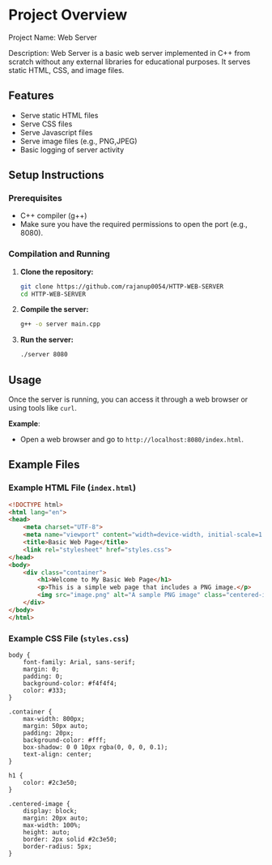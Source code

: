 # Project Overview
Project Name: Web Server

Description: Web Server is a basic web server implemented in C++ from scratch without any external libraries for educational purposes. It serves static HTML, CSS, and image files.

## Features

- Serve static HTML files
- Serve CSS files
- Serve Javascript files
- Serve image files (e.g., PNG,JPEG)
- Basic logging of server activity



## Setup Instructions

### Prerequisites

- C++ compiler (g++)
- Make sure you have the required permissions to open the port (e.g., 8080).

### Compilation and Running

1. **Clone the repository:**

    ```bash
    git clone https://github.com/rajanup0054/HTTP-WEB-SERVER
    cd HTTP-WEB-SERVER
    ```

2. **Compile the server:**

    ```bash
    g++ -o server main.cpp
    ```

3. **Run the server:**

    ```bash
    ./server 8080
    ```

## Usage

Once the server is running, you can access it through a web browser or using tools like `curl`.

**Example**:
- Open a web browser and go to `http://localhost:8080/index.html`.

## Example Files

### Example HTML File (`index.html`)

```html
<!DOCTYPE html>
<html lang="en">
<head>
    <meta charset="UTF-8">
    <meta name="viewport" content="width=device-width, initial-scale=1.0">
    <title>Basic Web Page</title>
    <link rel="stylesheet" href="styles.css">
</head>
<body>
    <div class="container">
        <h1>Welcome to My Basic Web Page</h1>
        <p>This is a simple web page that includes a PNG image.</p>
        <img src="image.png" alt="A sample PNG image" class="centered-image">
    </div>
</body>
</html>
```


### Example CSS File (`styles.css`)
```
body {
    font-family: Arial, sans-serif;
    margin: 0;
    padding: 0;
    background-color: #f4f4f4;
    color: #333;
}

.container {
    max-width: 800px;
    margin: 50px auto;
    padding: 20px;
    background-color: #fff;
    box-shadow: 0 0 10px rgba(0, 0, 0, 0.1);
    text-align: center;
}

h1 {
    color: #2c3e50;
}

.centered-image {
    display: block;
    margin: 20px auto;
    max-width: 100%;
    height: auto;
    border: 2px solid #2c3e50;
    border-radius: 5px;
}








